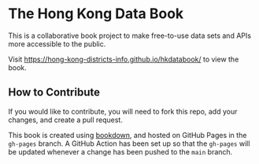 # The Hong Kong Data Book

This is a collaborative book project to make free-to-use data sets and APIs more accessible to the public. 

Visit <https://hong-kong-districts-info.github.io/hkdatabook/> to view the book.

## How to Contribute

If you would like to contribute, you will need to fork this repo, add your changes, and create a pull request. 

This book is created using [bookdown](https://bookdown.org), and hosted on GitHub Pages in the `gh-pages` branch. A GitHub Action has been set up so that the `gh-pages` will be updated whenever a change has been pushed to the `main` branch. 
